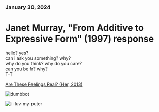 ### January 30, 2024  
# Janet Murray, "From Additive to Expressive Form" (1997) response

hello? yes?     
can i ask you something? why?      
why do you think? why do you care?    
can you be fr? why?    
T-T   

[Are These Feelings Real? (Her, 2013)](https://youtu.be/3n5muEWaE_Q?si=xlhLSRST7qYoyrkg)  

![dumbbot](https://github.com/rwalla3/IDEA-120-responses-rwalla3/assets/157409525/a08b30c5-74c9-4aa7-9dd4-58d4e10eb2ad)  

![i -luv-my-puter](https://github.com/rwalla3/IDEA-120-responses-rwalla3/assets/157409525/28b8751a-4b98-4a11-ad10-5a90235a4153)  

<!--
*click* (^v^) *click* (^o^) *click* (^w^)  
this net-world is my oyster
*scroll* (^-^) *scroll* **(-_-)** *scroll* **(o_o)**  
but i am allergic to shellfish 
(o_0)...(~_0)...(x_x)

### this would suck so bad irl
You are walking along a beach in search of food..  
Ah, an oyster!  
You eat it.  
You are allergic to shellfish..   
(x_x) You died.
-->
